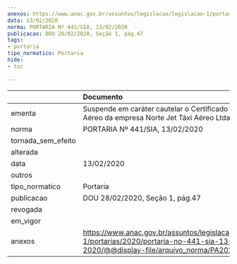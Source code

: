 ```yaml
---
anexos: https://www.anac.gov.br/assuntos/legislacao/legislacao-1/portarias/2020/portaria-no-441-sia-13-02-2020/@@display-file/arquivo_norma/PA2020-0441.pdf
data: 13/02/2020
norma: PORTARIA Nº 441/SIA, 13/02/2020
publicacao: DOU 28/02/2020, Seção 1, pág.47
tags:
- portaria
tipo_normatico: Portaria
hide: 
- toc 
 
---
```


|                    | Documento                                                                                                                                           |
|:-------------------|:----------------------------------------------------------------------------------------------------------------------------------------------------|
| ementa             | Suspende em caráter cautelar o Certificado de Operador Aéreo da empresa Norte Jet Táxi Aéreo Ltda.                                                  |
| norma              | PORTARIA Nº 441/SIA, 13/02/2020                                                                                                                     |
| tornada_sem_efeito |                                                                                                                                                     |
| alterada           |                                                                                                                                                     |
| data               | 13/02/2020                                                                                                                                          |
| outros             |                                                                                                                                                     |
| tipo_normatico     | Portaria                                                                                                                                            |
| publicacao         | DOU 28/02/2020, Seção 1, pág.47                                                                                                                     |
| revogada           |                                                                                                                                                     |
| em_vigor           |                                                                                                                                                     |
| anexos             | https://www.anac.gov.br/assuntos/legislacao/legislacao-1/portarias/2020/portaria-no-441-sia-13-02-2020/@@display-file/arquivo_norma/PA2020-0441.pdf |